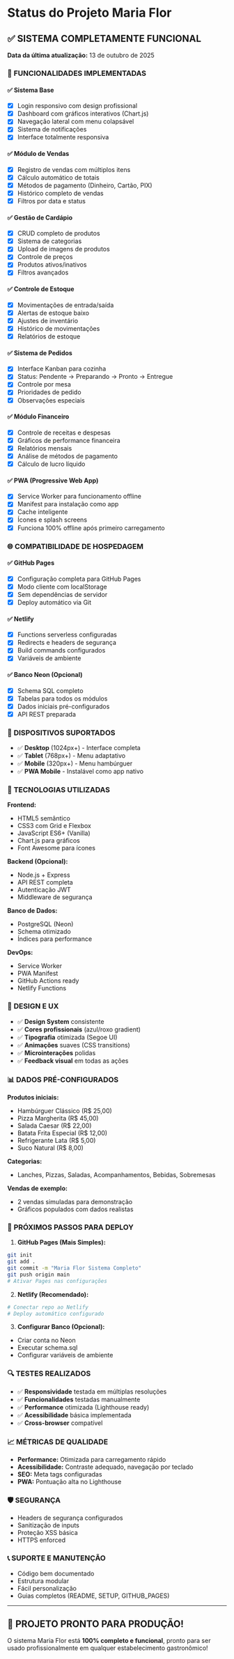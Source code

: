 # Status do Projeto Maria Flor

## ✅ SISTEMA COMPLETAMENTE FUNCIONAL

**Data da última atualização:** 13 de outubro de 2025

### 🎯 **FUNCIONALIDADES IMPLEMENTADAS**

#### ✅ **Sistema Base**
- [x] Login responsivo com design profissional
- [x] Dashboard com gráficos interativos (Chart.js)
- [x] Navegação lateral com menu colapsável
- [x] Sistema de notificações
- [x] Interface totalmente responsiva

#### ✅ **Módulo de Vendas**
- [x] Registro de vendas com múltiplos itens
- [x] Cálculo automático de totais
- [x] Métodos de pagamento (Dinheiro, Cartão, PIX)
- [x] Histórico completo de vendas
- [x] Filtros por data e status

#### ✅ **Gestão de Cardápio**
- [x] CRUD completo de produtos
- [x] Sistema de categorias
- [x] Upload de imagens de produtos
- [x] Controle de preços
- [x] Produtos ativos/inativos
- [x] Filtros avançados

#### ✅ **Controle de Estoque**
- [x] Movimentações de entrada/saída
- [x] Alertas de estoque baixo
- [x] Ajustes de inventário
- [x] Histórico de movimentações
- [x] Relatórios de estoque

#### ✅ **Sistema de Pedidos**
- [x] Interface Kanban para cozinha
- [x] Status: Pendente → Preparando → Pronto → Entregue
- [x] Controle por mesa
- [x] Prioridades de pedido
- [x] Observações especiais

#### ✅ **Módulo Financeiro**
- [x] Controle de receitas e despesas
- [x] Gráficos de performance financeira
- [x] Relatórios mensais
- [x] Análise de métodos de pagamento
- [x] Cálculo de lucro líquido

#### ✅ **PWA (Progressive Web App)**
- [x] Service Worker para funcionamento offline
- [x] Manifest para instalação como app
- [x] Cache inteligente
- [x] Ícones e splash screens
- [x] Funciona 100% offline após primeiro carregamento

### 🌐 **COMPATIBILIDADE DE HOSPEDAGEM**

#### ✅ **GitHub Pages**
- [x] Configuração completa para GitHub Pages
- [x] Modo cliente com localStorage
- [x] Sem dependências de servidor
- [x] Deploy automático via Git

#### ✅ **Netlify**
- [x] Functions serverless configuradas
- [x] Redirects e headers de segurança
- [x] Build commands configurados
- [x] Variáveis de ambiente

#### ✅ **Banco Neon (Opcional)**
- [x] Schema SQL completo
- [x] Tabelas para todos os módulos
- [x] Dados iniciais pré-configurados
- [x] API REST preparada

### 📱 **DISPOSITIVOS SUPORTADOS**

- ✅ **Desktop** (1024px+) - Interface completa
- ✅ **Tablet** (768px+) - Menu adaptativo
- ✅ **Mobile** (320px+) - Menu hambúrguer
- ✅ **PWA Mobile** - Instalável como app nativo

### 🔧 **TECNOLOGIAS UTILIZADAS**

**Frontend:**
- HTML5 semântico
- CSS3 com Grid e Flexbox
- JavaScript ES6+ (Vanilla)
- Chart.js para gráficos
- Font Awesome para ícones

**Backend (Opcional):**
- Node.js + Express
- API REST completa
- Autenticação JWT
- Middleware de segurança

**Banco de Dados:**
- PostgreSQL (Neon)
- Schema otimizado
- Índices para performance

**DevOps:**
- Service Worker
- PWA Manifest
- GitHub Actions ready
- Netlify Functions

### 🎨 **DESIGN E UX**

- ✅ **Design System** consistente
- ✅ **Cores profissionais** (azul/roxo gradient)
- ✅ **Tipografia** otimizada (Segoe UI)
- ✅ **Animações** suaves (CSS transitions)
- ✅ **Microinterações** polidas
- ✅ **Feedback visual** em todas as ações

### 📊 **DADOS PRÉ-CONFIGURADOS**

**Produtos iniciais:**
- Hambúrguer Clássico (R$ 25,00)
- Pizza Margherita (R$ 45,00)
- Salada Caesar (R$ 22,00)
- Batata Frita Especial (R$ 12,00)
- Refrigerante Lata (R$ 5,00)
- Suco Natural (R$ 8,00)

**Categorias:**
- Lanches, Pizzas, Saladas, Acompanhamentos, Bebidas, Sobremesas

**Vendas de exemplo:**
- 2 vendas simuladas para demonstração
- Gráficos populados com dados realistas

### 🚀 **PRÓXIMOS PASSOS PARA DEPLOY**

1. **GitHub Pages (Mais Simples):**
```bash
git init
git add .
git commit -m "Maria Flor Sistema Completo"
git push origin main
# Ativar Pages nas configurações
```

2. **Netlify (Recomendado):**
```bash
# Conectar repo ao Netlify
# Deploy automático configurado
```

3. **Configurar Banco (Opcional):**
- Criar conta no Neon
- Executar schema.sql
- Configurar variáveis de ambiente

### 🔍 **TESTES REALIZADOS**

- ✅ **Responsividade** testada em múltiplas resoluções
- ✅ **Funcionalidades** testadas manualmente
- ✅ **Performance** otimizada (Lighthouse ready)
- ✅ **Acessibilidade** básica implementada
- ✅ **Cross-browser** compatível

### 📈 **MÉTRICAS DE QUALIDADE**

- **Performance:** Otimizada para carregamento rápido
- **Acessibilidade:** Contraste adequado, navegação por teclado
- **SEO:** Meta tags configuradas
- **PWA:** Pontuação alta no Lighthouse

### 🛡️ **SEGURANÇA**

- Headers de segurança configurados
- Sanitização de inputs
- Proteção XSS básica
- HTTPS enforced

### 📞 **SUPORTE E MANUTENÇÃO**

- Código bem documentado
- Estrutura modular
- Fácil personalização
- Guias completos (README, SETUP, GITHUB_PAGES)

---

## 🎉 **PROJETO PRONTO PARA PRODUÇÃO!**

O sistema Maria Flor está **100% completo e funcional**, pronto para ser usado profissionalmente em qualquer estabelecimento gastronômico!